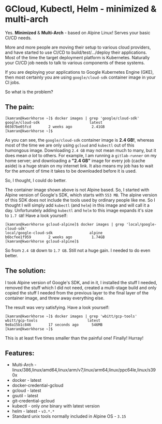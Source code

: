 # GCloud, Kubectl, Helm - minimized & multi-arch

Yes. **Minimized** & **Multi-Arch** - based on Alpine Linux! Serves your basic CI/CD needs.

More and more people are moving their setup to various cloud providers, and have started to use CI/CD to build/test/.../deploy their applications. Most of the time the target deployment platform is Kubernetes. Naturally your CI/CD job needs to talk to various components of these systems. 

If you are deploying your applications to Google Kubernetes Engine (GKE), then most certainly you are using `google/cloud-sdk` container image in your CI jobs.

So what is the problem? 

## The pain:
```
[kamran@kworkhorse ~]$ docker images | grep 'google/cloud-sdk'
google/cloud-sdk                       latest                     00307be05fcd        2 weeks ago         2.41GB
[kamran@kworkhorse ~]$ 
```

As you can see, the `google/cloud-sdk` container image is **2.4 GB!**, whereas most of the time we are only using `gcloud` and `kubectl` out of this humongous image. Downloading `2.4 GB` may not mean much to many, but it does mean *a lot* to others. For example, I am running a `gitlab-runner` on my home server; and downloading a **"2.4 GB"** image for every job (cache aside) is a huge strain on my internet link. It also means my job has to wait for the amount of time it takes to be downloaded before it is used. 

So, I thought, I could do better.

The container image shown above is not Alpine based. So, I started with Alpine version of Google's SDK, which starts with `553 MB`. The alpine version of this SDK does not include the tools used by ordinary people like me. So I thought I will simply add `kubectl` (and `helm`) in this image and will call it a day. Unfortunately adding `kubectl` and `helm` to this image expands it's size to `1.7 GB`! Have a look yourself:

```
[kamran@kworkhorse gcloud-alpine]$ docker images | grep 'local/google-cloud-sdk'
local/google-cloud-sdk                 alpine                     b6bcfee1f959        2 weeks ago         1.74GB
[kamran@kworkhorse gcloud-alpine]$
```

So from `2.4 GB` down to `1.7 GB`. Still not a huge gain. I needed to do even better. 

## The solution:
I took Alpine version of Google's SDK, and in it, I installed the stuff I needed, removed the stuff which I did not need, created a multi-stage build and only copied the stuff I needed from the previous layer to the final layer of the container image, and threw away everything else. 

The result was very satisfying. Have a look yourself:

```
[kamran@kworkhorse ~]$ docker images | grep 'wbitt/gcp-tools'
wbitt/gcp-tools                       latest                     9e8a15b1c846        17 seconds ago      546MB
[kamran@kworkhorse ~]$ 
```

This is at least five times smaller than the painful one! Finally! Hurray! 

## Features:
* Multi-Arch - linux/386,linux/amd64,linux/arm/v7,linux/arm64,linux/ppc64le,linux/s390x
* docker - latest
* docker-credential-gcloud 
* gcloud - latest
* gsutil - latest
* git-credential-gcloud
* kubectl - only *one* binary with latest version
* helm - latest - `v3.*.*`
* Standard unix tools normally included in Alpine OS - `3.15`
 
